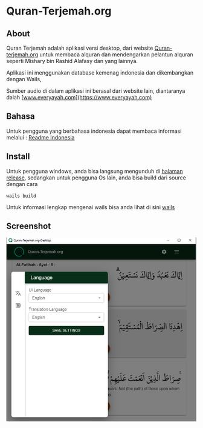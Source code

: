 # Quran-Terjemah.org

## About

Quran Terjemah adalah aplikasi versi desktop, dari website [Quran-terjemah.org](https://quran-terjemah.org) untuk membaca alquran dan mendengarkan pelantun alquran seperti Mishary bin Rashid Alafasy dan yang lainnya.

Aplikasi ini menggunakan database kemenag indonesia dan dikembangkan dengan Wails,

Sumber audio di dalam aplikasi ini berasal dari website lain, diantaranya dalah [www.everyayah.com](https://www.everyayah.com)


## Bahasa
Untuk pengguna yang berbahasa indonesia dapat membaca informasi melalui : 
[Readme Indonesia](./README_id.md)
 

## Install

Untuk pengguna windows, anda bisa langsung mengunduh di [halaman release](https://github.com/nnttoo/quran-terjemah_org/releases/latest),
sedangkan untuk pengguna Os lain, anda bisa build dari source dengan cara   

```
wails build 
```
 
Untuk informasi lengkap mengenai wails bisa anda lihat di sini [wails](https://wails.io/)

## Screenshot

![ss](./screenshot/ss.png)